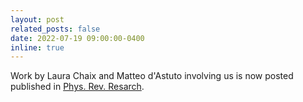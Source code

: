 ```yaml
---
layout: post
related_posts: false
date: 2022-07-19 09:00:00-0400
inline: true
---
```


Work by Laura Chaix and Matteo d'Astuto involving us is now posted published in [Phys. Rev. Resarch](/publications/#Chaix2022bulk).
